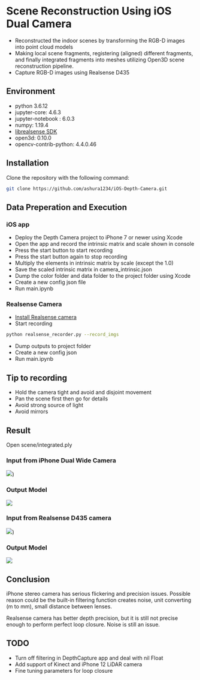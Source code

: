 
# Scene Reconstruction Using iOS Dual Camera
-   Reconstructed the indoor scenes by transforming the RGB-D images into point cloud models
- Making local scene fragments, registering (aligned) different fragments, and finally integrated fragments into meshes utilizing Open3D scene reconstruction pipeline.
- Capture RGB-D images using Realsense D435

## Environment
- python 3.6.12
- jupyter-core: 4.6.3
- jupyter-notebook : 6.0.3
- numpy: 1.19.4
- [librealsense SDK](https://github.com/IntelRealSense/librealsense)
- open3d: 0.10.0
- opencv-contrib-python: 4.4.0.46

## Installation

Clone the repository with the following command:

```bash
git clone https://github.com/ashura1234/iOS-Depth-Camera.git
```
## Data Preperation and Execution
### iOS app
- Deploy the Depth Camera project to iPhone 7 or newer using Xcode
- Open the app and record the intrinsic matrix and scale shown in console
- Press the start button to start recording
- Press the start button again to stop recording
- Multiply the elements in intrinsic matrix by scale (except the 1.0)
- Save the scaled intrinsic matrix in camera_intrinsic.json
- Dump the color folder and data folder to the project folder using Xcode
- Create a new config json file
- Run main.ipynb
### Realsense Camera
- [Install Realsense camera](https://www.intelrealsense.com/get-started-depth-camera/)
- Start recording
```bash
python realsense_recorder.py --record_imgs
```
- Dump outputs to project folder
- Create a new config json
- Run main.ipynb
## Tip to recording
- Hold the camera tight and avoid and disjoint movement
- Pan the scene first then go for details
- Avoid strong source of light
- Avoid mirrors

## Result
Open scene/integrated.ply

### Input from iPhone Dual Wide Camera
![](https://github.com/ashura1234/iOS-Depth-Camera/blob/main/README_resources/iOSLivingRoom.gif?raw=true))

### Output Model

![](https://github.com/ashura1234/iOS-Depth-Camera/blob/main/README_resources/iOSLivingRoomModel.gif?raw=true)

### Input from Realsense D435 camera
![](https://github.com/ashura1234/iOS-Depth-Camera/blob/main/README_resources/RealsenseLivingRoom.gif?raw=true))

### Output Model

![](https://github.com/ashura1234/iOS-Depth-Camera/blob/main/README_resources/LivingRoomModel.gif?raw=true)

## Conclusion
iPhone stereo camera has serious flickering and precision issues. Possible reason could be the built-in filtering function creates noise, unit converting (m to mm), small distance between lenses.

Realsense camera has better depth precision, but it is still not precise enough to perform perfect loop closure. Noise is still an issue.

## TODO
- Turn off filtering in DepthCapture app and deal with nil Float
- Add support of Kinect and iPhone 12 LiDAR camera
- Fine tuning parameters for loop closure
<!--stackedit_data:
eyJoaXN0b3J5IjpbLTg4MjYxMzUwNl19
-->